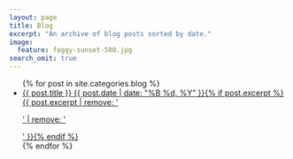 ```yaml
---
layout: page
title: Blog
excerpt: "An archive of blog posts sorted by date."
image:
  feature: foggy-sunset-500.jpg
search_omit: true
---
```


<ul class="post-list">
{% for post in site.categories.blog %} 
  <li><article><a href="{{ site.url }}{{ post.url }}">{{ post.title }} <span class="entry-date"><time datetime="{{ post.date | date_to_xmlschema }}">{{ post.date | date: "%B %d, %Y" }}</time></span>{% if post.excerpt %} <span class="excerpt">{{ post.excerpt | remove: '<p>' | remove: '</p>' }}</span>{% endif %}</a></article></li>
{% endfor %}
</ul>
